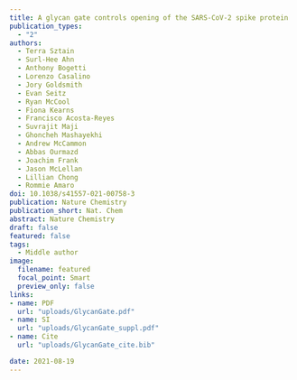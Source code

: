 ```yaml
---
title: A glycan gate controls opening of the SARS-CoV-2 spike protein
publication_types:
  - "2"
authors:
  - Terra Sztain 
  - Surl-Hee Ahn 
  - Anthony Bogetti
  - Lorenzo Casalino
  - Jory Goldsmith
  - Evan Seitz 
  - Ryan McCool
  - Fiona Kearns
  - Francisco Acosta-Reyes
  - Suvrajit Maji 
  - Ghoncheh Mashayekhi
  - Andrew McCammon
  - Abbas Ourmazd 
  - Joachim Frank 
  - Jason McLellan
  - Lillian Chong 
  - Rommie Amaro
doi: 10.1038/s41557-021-00758-3
publication: Nature Chemistry
publication_short: Nat. Chem
abstract: Nature Chemistry
draft: false
featured: false
tags:
  - Middle author
image:
  filename: featured
  focal_point: Smart
  preview_only: false
links:
- name: PDF
  url: "uploads/GlycanGate.pdf"
- name: SI
  url: "uploads/GlycanGate_suppl.pdf"
- name: Cite
  url: "uploads/GlycanGate_cite.bib"

date: 2021-08-19
---
```


